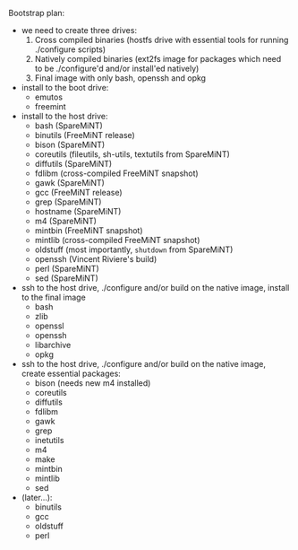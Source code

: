 Bootstrap plan:
- we need to create three drives:
	1. Cross compiled binaries (hostfs drive with essential tools for running ./configure scripts)
	2. Natively compiled binaries (ext2fs image for packages which need to be ./configure'd and/or install'ed natively)
	3. Final image with only bash, openssh and opkg
- install to the boot drive:
	- emutos
	- freemint
- install to the host drive:
	- bash (SpareMiNT)
	- binutils (FreeMiNT release)
	- bison (SpareMiNT)
	- coreutils (fileutils, sh-utils, textutils from SpareMiNT)
	- diffutils (SpareMiNT)
	- fdlibm (cross-compiled FreeMiNT snapshot)
	- gawk (SpareMiNT)
	- gcc (FreeMiNT release)
	- grep (SpareMiNT)
	- hostname (SpareMiNT)
	- m4 (SpareMiNT)
	- mintbin (FreeMiNT snapshot)
	- mintlib (cross-compiled FreeMiNT snapshot)
	- oldstuff (most importantly, `shutdown` from SpareMiNT)
	- openssh (Vincent Riviere's build)
	- perl (SpareMiNT)
	- sed (SpareMiNT)
- ssh to the host drive, ./configure and/or build on the native image, install to the final image
	- bash
	- zlib
	- openssl
	- openssh
	- libarchive
	- opkg
- ssh to the host drive, ./configure and/or build on the native image, create essential packages:
	- bison (needs new m4 installed)
	- coreutils
	- diffutils
	- fdlibm
	- gawk
	- grep
	- inetutils
	- m4
	- make
	- mintbin
	- mintlib
	- sed
- (later...):
	- binutils
	- gcc
	- oldstuff
	- perl
